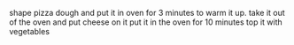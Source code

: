 shape pizza dough and put it in oven for 3 minutes to warm it up. 
take it out of the oven and put cheese on it
put it in the oven for 10 minutes 
top it with vegetables 
